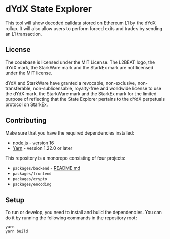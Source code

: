 # dYdX State Explorer

This tool will show decoded calldata stored on Ethereum L1 by the dYdX rollup. It will also allow users to perform forced exits and trades by sending an L1 transaction.

## License

The codebase is licensed under the MIT License. The L2BEAT logo, the dYdX mark, the StarkWare mark and the StarkEx mark are not licensed under the MIT license.

dYdX and StarkWare have granted a revocable, non-exclusive, non-transferable, non-sublicensable, royalty-free and worldwide license to use the dYdX mark, the StarkWare mark and the StarkEx mark for the limited purpose of reflecting that the State Explorer pertains to the dYdX perpetuals protocol on StarkEx.

## Contributing

Make sure that you have the required dependencies installed:

- [node.js](https://nodejs.org/en/) - version 16
- [Yarn](https://classic.yarnpkg.com/en/docs/install) - version 1.22.0 or later

This repository is a monorepo consisting of four projects:

- `packages/backend` - [README.md](./packages/backend/README.md)
- `packages/frontend`
- `packages/crypto`
- `packages/encoding`

## Setup

To run or develop, you need to install and build the dependencies. You can do it by running the following commands in the repository root:

```
yarn
yarn build
```
